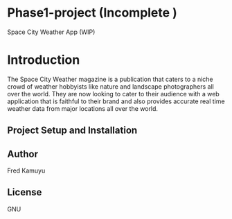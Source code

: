 # Phase1-project (Incomplete )
Space City Weather App (WIP)

# Introduction

The Space City Weather magazine is a publication that caters to a niche crowd of weather hobbyists like nature and landscape photographers all over the world. They are now looking to cater to their audience with a web application that is faithful to their brand and also provides accurate real time weather data from major locations all over the world. 

## Project Setup and Installation

## Author
Fred Kamuyu
## License
GNU

